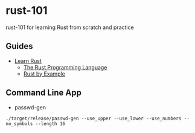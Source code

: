 # rust-101
rust-101 for learning Rust from scratch and practice


## Guides

* [Learn Rust](https://www.rust-lang.org/learn)
  * [The Rust Programming Language](https://rust-book.cs.brown.edu/)
  * [Rust by Example](https://doc.rust-lang.org/rust-by-example/index.html)

## Command Line App

* passwd-gen

```
./target/release/passwd-gen --use_upper --use_lower --use_numbers --no_symbols --length 16
```